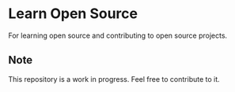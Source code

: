 # Learn Open Source

For learning open source and contributing to open source projects.

## Note

This repository is a work in progress. Feel free to contribute to it.
